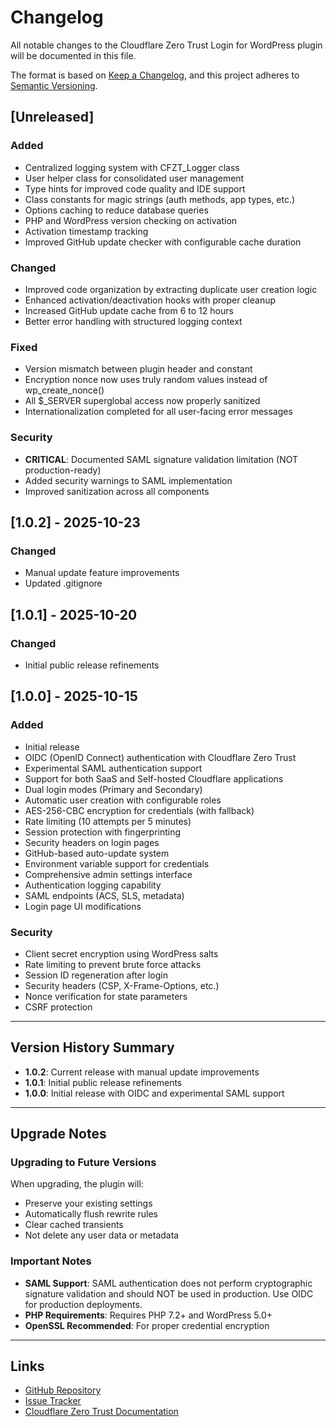 # Changelog

All notable changes to the Cloudflare Zero Trust Login for WordPress plugin will be documented in this file.

The format is based on [Keep a Changelog](https://keepachangelog.com/en/1.0.0/),
and this project adheres to [Semantic Versioning](https://semver.org/spec/v2.0.0.html).

## [Unreleased]

### Added
- Centralized logging system with CFZT_Logger class
- User helper class for consolidated user management
- Type hints for improved code quality and IDE support
- Class constants for magic strings (auth methods, app types, etc.)
- Options caching to reduce database queries
- PHP and WordPress version checking on activation
- Activation timestamp tracking
- Improved GitHub update checker with configurable cache duration

### Changed
- Improved code organization by extracting duplicate user creation logic
- Enhanced activation/deactivation hooks with proper cleanup
- Increased GitHub update cache from 6 to 12 hours
- Better error handling with structured logging context

### Fixed
- Version mismatch between plugin header and constant
- Encryption nonce now uses truly random values instead of wp_create_nonce()
- All $_SERVER superglobal access now properly sanitized
- Internationalization completed for all user-facing error messages

### Security
- **CRITICAL**: Documented SAML signature validation limitation (NOT production-ready)
- Added security warnings to SAML implementation
- Improved sanitization across all components

## [1.0.2] - 2025-10-23

### Changed
- Manual update feature improvements
- Updated .gitignore

## [1.0.1] - 2025-10-20

### Changed
- Initial public release refinements

## [1.0.0] - 2025-10-15

### Added
- Initial release
- OIDC (OpenID Connect) authentication with Cloudflare Zero Trust
- Experimental SAML authentication support
- Support for both SaaS and Self-hosted Cloudflare applications
- Dual login modes (Primary and Secondary)
- Automatic user creation with configurable roles
- AES-256-CBC encryption for credentials (with fallback)
- Rate limiting (10 attempts per 5 minutes)
- Session protection with fingerprinting
- Security headers on login pages
- GitHub-based auto-update system
- Environment variable support for credentials
- Comprehensive admin settings interface
- Authentication logging capability
- SAML endpoints (ACS, SLS, metadata)
- Login page UI modifications

### Security
- Client secret encryption using WordPress salts
- Rate limiting to prevent brute force attacks
- Session ID regeneration after login
- Security headers (CSP, X-Frame-Options, etc.)
- Nonce verification for state parameters
- CSRF protection

---

## Version History Summary

- **1.0.2**: Current release with manual update improvements
- **1.0.1**: Initial public release refinements
- **1.0.0**: Initial release with OIDC and experimental SAML support

---

## Upgrade Notes

### Upgrading to Future Versions

When upgrading, the plugin will:
- Preserve your existing settings
- Automatically flush rewrite rules
- Clear cached transients
- Not delete any user data or metadata

### Important Notes

- **SAML Support**: SAML authentication does not perform cryptographic signature validation and should NOT be used in production. Use OIDC for production deployments.
- **PHP Requirements**: Requires PHP 7.2+ and WordPress 5.0+
- **OpenSSL Recommended**: For proper credential encryption

---

## Links

- [GitHub Repository](https://github.com/cjscrofani/cloudflare-zero-trust-wordpress)
- [Issue Tracker](https://github.com/cjscrofani/cloudflare-zero-trust-wordpress/issues)
- [Cloudflare Zero Trust Documentation](https://developers.cloudflare.com/cloudflare-one/)

